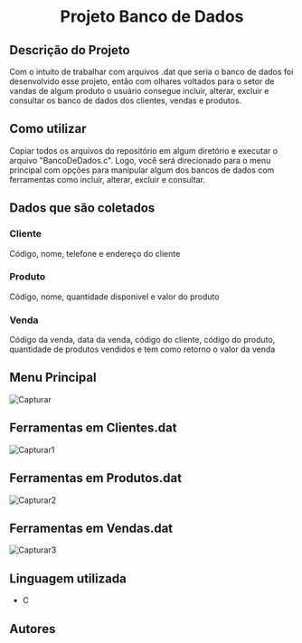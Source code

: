 <h1 align="center"> Projeto Banco de Dados </h1>

## Descrição do Projeto
Com o intuito de trabalhar com arquivos .dat que seria o banco de dados foi desenvolvido esse projeto, então com olhares voltados para o setor de vandas de algum produto o usuário consegue 
incluir, alterar, excluir e consultar os banco de dados dos clientes, vendas e produtos.

## Como utilizar
Copiar todos os arquivos do repositório em algum diretório e executar o arquivo "BancoDeDados.c". Logo, você será direcionado para o menu principal com opções
para manipular algum dos bancos de dados com ferramentas como incluir, alterar, excluir e consultar.

## Dados que são coletados
### Cliente
Código, nome, telefone e endereço do cliente
### Produto
Código, nome, quantidade disponivel e valor do produto
### Venda
Código da venda, data da venda, código do cliente, código do produto, quantidade de produtos vendidos e tem como retorno o valor da venda

## Menu Principal
![Capturar](https://user-images.githubusercontent.com/100379538/196208611-2973edb1-f78b-4525-8352-9d6d52513a0a.PNG)

## Ferramentas em Clientes.dat
![Capturar1](https://user-images.githubusercontent.com/100379538/196213966-5f9a1ccf-e9bd-4fff-bb8f-e756d36689c7.PNG)

## Ferramentas em Produtos.dat
![Capturar2](https://user-images.githubusercontent.com/100379538/196214223-b9455847-8cf4-47f2-b781-53240cdf5351.PNG)

## Ferramentas em Vendas.dat
![Capturar3](https://user-images.githubusercontent.com/100379538/196214324-2dddca71-87e7-40c2-9016-a22558646b5f.PNG)

## Linguagem utilizada
- C

## Autores
    
  

    
  

